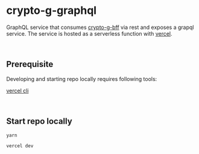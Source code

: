 # crypto-g-graphql

GraphQL service that consumes [crypto-g-bff](https://github.com/rastif/crypto-g-bff) via rest and exposes a grapql service. The service is hosted as a serverless function with [vercel](https://vercel.com/docs/serverless-functions/introduction).

<br/>

## Prerequisite

Developing and starting repo locally requires following tools:

[vercel cli](https://vercel.com/cli)

<br/>

## Start repo locally

```
yarn

vercel dev
```

